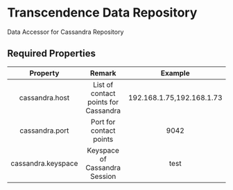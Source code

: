 # Transcendence Data Repository

Data Accessor for Cassandra Repository 

## Required Properties
|Property|Remark|Example|
|:------:|:----:|:-----:|
|cassandra.host|List of contact points for Cassandra|192.168.1.75,192.168.1.73|
|cassandra.port|Port for contact points|9042|
|cassandra.keyspace|Keyspace of Cassandra Session|test|




